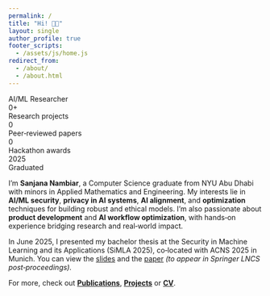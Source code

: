 ```yaml
---
permalink: /
title: "Hi! 👋🏼"
layout: single 
author_profile: true
footer_scripts:
  - /assets/js/home.js
redirect_from:
  - /about/
  - /about.html
---
```


<div class="role-rotator" data-roles='["AI/ML Researcher","Product Manager","Data Scientist","AI Security Engineer"]'>
  <span class="role-rotator__text">AI/ML Researcher</span>
</div>

<div class="stats">
  <div class="stat">
    <div class="stat__num"><span class="count" data-target="6">0</span><span class="unit">+</span></div>
    <div class="stat__label">Research projects</div>
  </div>
  <div class="stat">
    <div class="stat__num"><span class="count" data-target="2">0</span></div>
    <div class="stat__label">Peer‑reviewed papers</div>
  </div>
  <div class="stat">
    <div class="stat__num"><span class="count" data-target="3">0</span></div>
    <div class="stat__label">Hackathon awards</div>
  </div>
  <div class="stat">
    <div class="stat__num">2025</div>
    <div class="stat__label">Graduated</div>
  </div>
</div>

<script defer src="{{ '/assets/js/home.js' | relative_url }}"></script>

I’m **Sanjana Nambiar**, a Computer Science graduate from NYU Abu Dhabi with minors in Applied Mathematics and Engineering. My interests lie in **AI/ML security**, **privacy in AI systems**, **AI alignment**, and **optimization** techniques for building robust and ethical models. I’m also passionate about **product development** and **AI workflow optimization**, with hands‑on experience bridging research and real‑world impact.

In June 2025, I presented my bachelor thesis at the Security in Machine Learning and its Applications (SiMLA 2025), co‑located with ACNS 2025 in Munich. You can view the [slides](https://docs.google.com/presentation/d/1YXF5duFIcuPsV7E2arLNwX-EGhgvRXhgTqOktDS_XZE/edit?usp=sharing) and the [paper](https://sanjana-nambiar.github.io/files/SiMLA-2-main.pdf) *(to appear in Springer LNCS post‑proceedings).*

For more, check out **[Publications](/publications/)**, **[Projects](/projects/)** or **[CV](/cv/)**.

